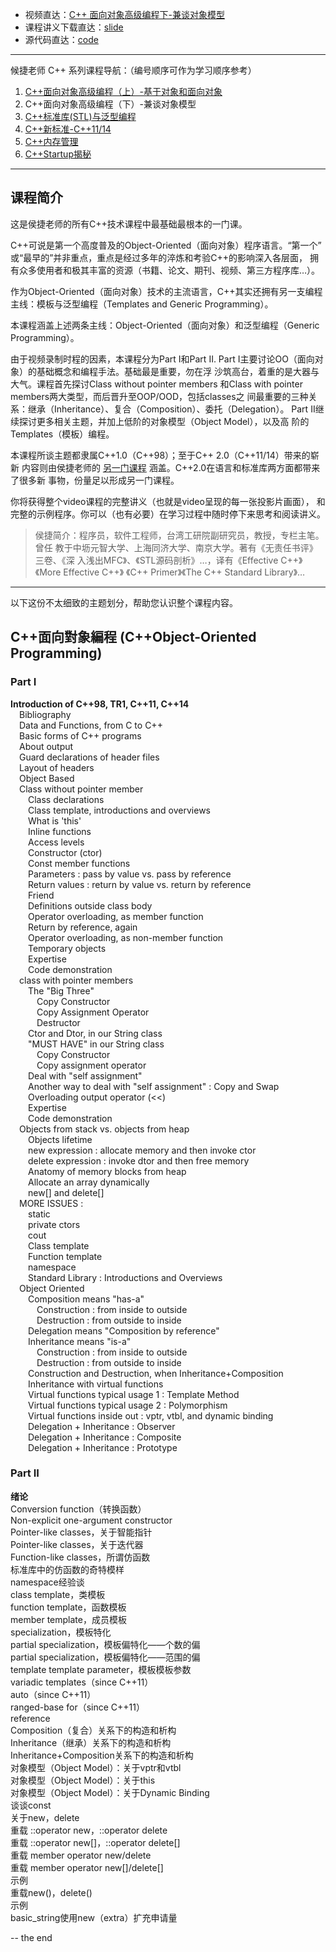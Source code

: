 + 视频直达：[C++ 面向对象高级编程下-兼谈对象模型](https://www.bilibili.com/video/BV1ZX4y157Bu)
+ 课程讲义下载直达：[slide](slide/)
+ 源代码直达：[code](code/)

----

候捷老师 C++ 系列课程导航：（编号顺序可作为学习顺序参考）

1. [C++面向对象高级编程（上）-基于对象和面向对象](../C++-OOPBase1-HouJie/)
2. C++面向对象高级编程（下）-兼谈对象模型
3. [C++标准库(STL)与泛型编程](../C++-STL-HouJie/)
4. [C++新标准-C++11/14](../C++-newC++11&14-HouJie/)
5. [C++内存管理](../C++-MemoryManagement-HouJie/)
6. [C++Startup揭秘](https://github.com/19PDP/Bilibili-plus)



---

## 课程简介

这是侯捷老师的所有C++技术课程中最基础最根本的一门课。

C++可说是第一个高度普及的Object-Oriented（面向对象）程序语言。“第一个”
或“最早的”并非重点，重点是经过多年的淬炼和考验C++的影响深入各层面，
拥有众多使用者和极其丰富的资源（书籍、论文、期刊、视频、第三方程序库…）。

作为Object-Oriented（面向对象）技术的主流语言，C++其实还拥有另一支编程
主线：模板与泛型编程（Templates and Generic Programming）。

本课程涵盖上述两条主线：Object-Oriented（面向对象）和泛型编程（Generic
Programming）。

由于视频录制时程的因素，本课程分为Part I和Part II.
Part I主要讨论OO（面向对象）的基础概念和编程手法。基础最是重要，勿在浮
沙筑高台，着重的是大器与大气。课程首先探讨Class without pointer members
和Class with pointer members两大类型，而后晋升至OOP/OOD，包括classes之
间最重要的三种关系：继承（Inheritance）、复合（Composition）、委托（Delegation）。
Part II继续探讨更多相关主题，并加上低阶的对象模型（Object Model），以及高
阶的Templates（模板）编程。

本课程所谈主题都隶属C++1.0（C++98）；至于C++ 2.0（C++11/14）带来的崭新
内容则由侯捷老师的 [另一门课程](../C++-newC++11&14-HouJie) 涵盖。C++2.0在语言和标准库两方面都带来了很多新
事物，份量足以形成另一门课程。

你将获得整个video课程的完整讲义（也就是video呈现的每一张投影片画面），
和完整的示例程序。你可以（也有必要）在学习过程中随时停下来思考和阅读讲义。

> 侯捷简介：程序员，软件工程师，台湾工研院副研究员，教授，专栏主笔。曾任
> 教于中坜元智大学、上海同济大学、南京大学。著有《无责任书评》三卷、《深
> 入浅出MFC》、《STL源码剖析》…，译有《Effective C++》《More Effective C++》
> 《C++ Primer》《The C++ Standard Library》…



---

以下这份不太细致的主题划分，帮助您认识整个课程内容。

## C++面向對象編程 (C++Object-Oriented Programming)

### Part I

**Introduction of C++98, TR1, C++11, C++14**<br>
&emsp;Bibliography<br>
&emsp;Data and Functions, from C to C++<br>
&emsp;Basic forms of C++ programs<br>
&emsp;About output<br>
&emsp;Guard declarations of header files<br>
&emsp;Layout of headers<br>
&emsp;Object Based<br>
&emsp;Class without pointer member<br>
&emsp;&emsp;Class declarations<br>
&emsp;&emsp;Class template, introductions and overviews<br>
&emsp;&emsp;What is 'this'<br>
&emsp;&emsp;Inline functions<br>
&emsp;&emsp;Access levels<br>
&emsp;&emsp;Constructor (ctor)<br>
&emsp;&emsp;Const member functions<br>
&emsp;&emsp;Parameters : pass by value vs. pass by reference<br>
&emsp;&emsp;Return values : return by value vs. return by reference<br>
&emsp;&emsp;Friend<br>
&emsp;&emsp;Definitions outside class body<br>
&emsp;&emsp;Operator overloading, as member function<br>
&emsp;&emsp;Return by reference, again<br>
&emsp;&emsp;Operator overloading, as non-member function<br>
&emsp;&emsp;Temporary objects<br>
&emsp;&emsp;Expertise<br>
&emsp;&emsp;Code demonstration<br>
&emsp;class with pointer members<br>
&emsp;&emsp;The "Big Three"<br>
&emsp;&emsp;&emsp;Copy Constructor<br>
&emsp;&emsp;&emsp;Copy Assignment Operator<br>
&emsp;&emsp;&emsp;Destructor<br>
&emsp;&emsp;Ctor and Dtor, in our String class<br>
&emsp;&emsp;"MUST HAVE" in our String class<br>
&emsp;&emsp;&emsp;Copy Constructor<br>
&emsp;&emsp;&emsp;Copy assignment operator<br>
&emsp;&emsp;Deal with "self assignment"<br>
&emsp;&emsp;Another way to deal with "self assignment" : Copy and Swap<br>
&emsp;&emsp;Overloading output operator (<<)<br>
&emsp;&emsp;Expertise<br>
&emsp;&emsp;Code demonstration<br>
&emsp;Objects from stack vs. objects from heap<br>
&emsp;&emsp;Objects lifetime<br>
&emsp;&emsp;new expression : allocate memory and then invoke ctor<br>
&emsp;&emsp;delete expression : invoke dtor and then free memory<br>
&emsp;&emsp;Anatomy of memory blocks from heap<br>
&emsp;&emsp;Allocate an array dynamically<br>
&emsp;&emsp;new[] and delete[]<br>
&emsp;MORE ISSUES :<br>
&emsp;&emsp;static<br>
&emsp;&emsp;private ctors<br>
&emsp;&emsp;cout<br>
&emsp;&emsp;Class template<br>
&emsp;&emsp;Function template<br>
&emsp;&emsp;namespace<br>
&emsp;&emsp;Standard Library : Introductions and Overviews<br>
&emsp;Object Oriented<br>
&emsp;&emsp;Composition means "has-a"<br>
&emsp;&emsp;&emsp;Construction : from inside to outside<br>
&emsp;&emsp;&emsp;Destruction : from outside to inside<br>
&emsp;&emsp;Delegation means "Composition by reference"<br>
&emsp;&emsp;Inheritance means "is-a"<br>
&emsp;&emsp;&emsp;Construction : from inside to outside<br>
&emsp;&emsp;&emsp;Destruction : from outside to inside<br>
&emsp;&emsp;Construction and Destruction, when Inheritance+Composition<br>
&emsp;&emsp;Inheritance with virtual functions<br>
&emsp;&emsp;Virtual functions typical usage 1 : Template Method<br>
&emsp;&emsp;Virtual functions typical usage 2 : Polymorphism<br>
&emsp;&emsp;Virtual functions inside out : vptr, vtbl, and dynamic binding<br>
&emsp;&emsp;Delegation + Inheritance : Observer<br>
&emsp;&emsp;Delegation + Inheritance : Composite<br>
&emsp;&emsp;Delegation + Inheritance : Prototype<br>

### Part II

**绪论**<br>
Conversion function（转换函数）<br>
Non-explicit one-argument constructor<br>
Pointer-like classes，关于智能指针<br>
Pointer-like classes，关于迭代器<br>
Function-like classes，所谓仿函数<br>
标准库中的仿函数的奇特模样<br>
namespace经验谈<br>
class template，类模板<br>
function template，函数模板<br>
member template，成员模板<br>
specialization，模板特化<br>
partial specialization，模板偏特化——个数的偏<br>
partial specialization，模板偏特化——范围的偏<br>
template template parameter，模板模板参数<br>
variadic templates（since C++11）<br>
auto（since C++11）<br>
ranged-base for（since C++11）<br>
reference<br>
Composition（复合）关系下的构造和析构<br>
Inheritance（继承）关系下的构造和析构<br>
Inheritance+Composition关系下的构造和析构<br>
对象模型（Object Model）：关于vptr和vtbl<br>
对象模型（Object Model）：关于this<br>
对象模型（Object Model）：关于Dynamic Binding<br>
谈谈const<br>
关于new，delete<br>
重载 ::operator new，::operator delete<br>
重载 ::operator new[]，::operator delete[]<br>
重载 member operator new/delete<br>
重载 member operator new[]/delete[]<br>
示例<br>
重载new()，delete()<br>
示例<br>
basic_string使用new（extra）扩充申请量

-- the end

